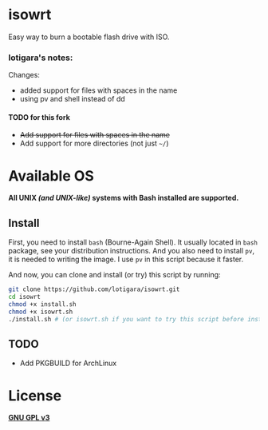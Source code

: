 # isowrt

Easy way to burn a bootable flash drive with ISO.

### lotigara's notes:
Changes:
- added support for files with spaces in the name
- using pv and shell instead of dd
#### TODO for this fork
- ~~Add support for files with spaces in the name~~
- Add support for more directories (not just `~/`)

# Available OS

**All UNIX *(and UNIX-like)* systems with Bash installed are supported.**

## Install
First, you need to install `bash` (Bourne-Again Shell). It usually located in `bash` package, see your distribution instructions.
And you also need to install `pv`, it is needed to writing the image. I use `pv` in this script because it faster.

And now, you can clone and install (or try) this script by running:
```bash
git clone https://github.com/lotigara/isowrt.git
cd isowrt
chmod +x install.sh
chmod +x isowrt.sh
./install.sh # (or isowrt.sh if you want to try this script before installation)
```
## TODO
- Add PKGBUILD for ArchLinux

# License

[**GNU GPL v3**](./LICENSE.md)
